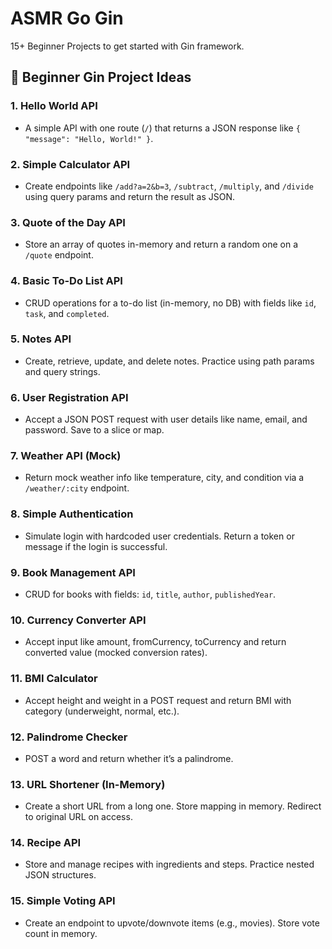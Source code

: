 # ASMR Go Gin

15+ Beginner Projects to get started with Gin framework.


## 🧪 Beginner Gin Project Ideas

### 1. **Hello World API**

* A simple API with one route (`/`) that returns a JSON response like `{ "message": "Hello, World!" }`.

### 2. **Simple Calculator API**

* Create endpoints like `/add?a=2&b=3`, `/subtract`, `/multiply`, and `/divide` using query params and return the result as JSON.

### 3. **Quote of the Day API**

* Store an array of quotes in-memory and return a random one on a `/quote` endpoint.

### 4. **Basic To-Do List API**

* CRUD operations for a to-do list (in-memory, no DB) with fields like `id`, `task`, and `completed`.

### 5. **Notes API**

* Create, retrieve, update, and delete notes. Practice using path params and query strings.

### 6. **User Registration API**

* Accept a JSON POST request with user details like name, email, and password. Save to a slice or map.

### 7. **Weather API (Mock)**

* Return mock weather info like temperature, city, and condition via a `/weather/:city` endpoint.

### 8. **Simple Authentication**

* Simulate login with hardcoded user credentials. Return a token or message if the login is successful.

### 9. **Book Management API**

* CRUD for books with fields: `id`, `title`, `author`, `publishedYear`.

### 10. **Currency Converter API**

* Accept input like amount, fromCurrency, toCurrency and return converted value (mocked conversion rates).

### 11. **BMI Calculator**

* Accept height and weight in a POST request and return BMI with category (underweight, normal, etc.).

### 12. **Palindrome Checker**

* POST a word and return whether it’s a palindrome.

### 13. **URL Shortener (In-Memory)**

* Create a short URL from a long one. Store mapping in memory. Redirect to original URL on access.

### 14. **Recipe API**

* Store and manage recipes with ingredients and steps. Practice nested JSON structures.

### 15. **Simple Voting API**

* Create an endpoint to upvote/downvote items (e.g., movies). Store vote count in memory.
